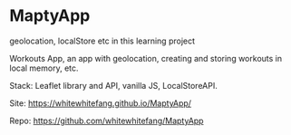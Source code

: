 # MaptyApp
geolocation, localStore etc in this learning project

Workouts App, an app with geolocation, creating and storing workouts in local memory, etc. 

Stack: Leaflet library and API, vanilla JS, LocalStoreAPI.

Site:
https://whitewhitefang.github.io/MaptyApp/

Repo:
https://github.com/whitewhitefang/MaptyApp 
